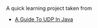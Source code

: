 A quick learning project taken from 
- [A Guide To UDP In Java](http://www.baeldung.com/udp-in-java)
